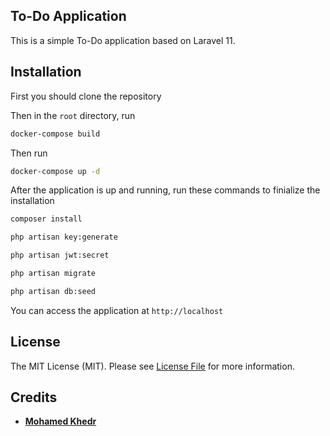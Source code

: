 ## To-Do Application

This is a simple To-Do application based on Laravel 11.

## Installation
 
First you should clone the repository

Then in the `root` directory, run 

```bash
docker-compose build
```

Then run

```bash
docker-compose up -d
```

After the application is up and running, run these commands to finialize the installation

```bash
composer install
```

```bash
php artisan key:generate
```

```bash
php artisan jwt:secret
```

```bash
php artisan migrate
```

```bash
php artisan db:seed
```

You can access the application at `http://localhost`

## License

The MIT License (MIT). Please see [License File](LICENSE.md) for more information.

## Credits

- **[Mohamed Khedr](https://github.com/MohamedKhedr700)**
